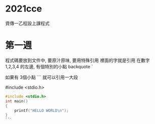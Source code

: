 # 2021cce
資傳一乙程設上課程式

# 第一週
程式碼要放到文件中, 要原汁原味, 要用特殊引用 裡面的字就是引用
在數字 1,2,3,4 的左邊, 有個特別的小點 backquote `

如果有 3個小點 ``` 就可以引用一大段

#include <stdio.h>
```C
#include <stdio.h>
int main()
{
    printf("HELLO WORLD\n");
}
``ˋ
